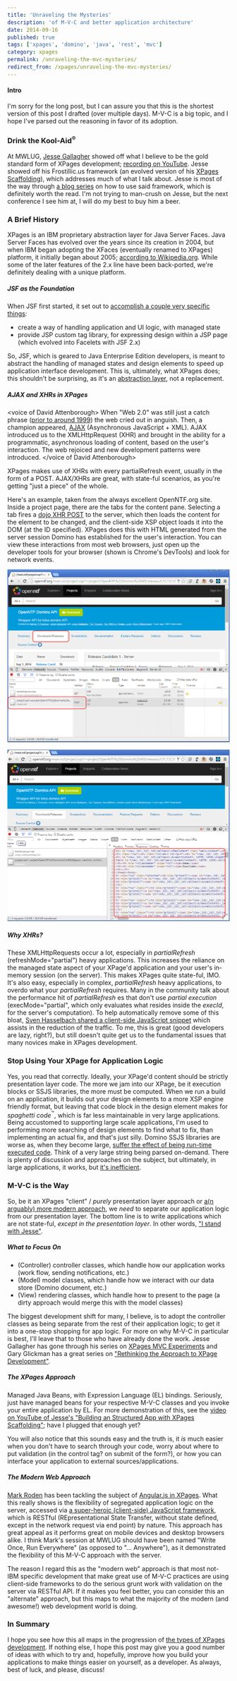 ```yaml
---
title: 'Unraveling the Mysteries'
description: 'of M-V-C and better application architecture'
date: 2014-09-16
published: true
tags: ['xpages', 'domino', 'java', 'rest', 'mvc']
category: xpages
permalink: /unraveling-the-mvc-mysteries/
redirect_from: /xpages/unraveling-the-mvc-mysteries/
---
```


#### Intro

I'm sorry for the long post, but I can assure you that this is the shortest version of this post I drafted (over multiple days). M-V-C is a big topic, and I hope I've parsed out the reasoning in favor of its adoption.

### Drink the Kool-Aid<sup>&reg;</sup>

At MWLUG, [Jesse Gallagher](https://twitter.com/Gidgerby) showed off what I believe to be the gold standard form of XPages development; [recording on YouTube](https://www.youtube.com/watch?v=KJvydKVsqXk). Jesse showed off his Frostillic.us framework (an evolved version of his [XPages Scaffolding](https://github.com/jesse-gallagher/XPages-Scaffolding)), which addresses much of what I talk about. Jesse is most of the way through [a blog series](https://frostillic.us/f.nsf/posts/building-an-app-with-the-frostillic.us-framework--part-1) on how to use said framework, which is definitely worth the read. I'm not trying to man-crush on Jesse, but the next conference I see him at, I will do my best to buy him a beer.

### A Brief History

XPages is an IBM proprietary abstraction layer for Java Server Faces. Java Server Faces has evolved over the years since its creation in 2004, but when IBM began adopting the XFaces (eventually renamed to XPages) platform, it initially began about 2005; [according to Wikipedia.org](https://en.wikipedia.org/wiki/XPages#History). While some of the later features of the 2.x line have been back-ported, we're definitely dealing with a unique platform.

##### JSF as the Foundation

When JSF first started, it set out to [accomplish a couple very specific things](https://www.oracle.com/technetwork/java/javaee/overview-140548.html):

- create a way of handling application and UI logic, with managed state
- provide JSP custom tag library, for expressing design within a JSP page (which evolved into Facelets with JSF 2.x)

So, JSF, which is geared to Java Enterprise Edition developers, is meant to abstract the handling of managed states and design elements to speed up application interface development. This is, ultimately, what XPages does; this shouldn't be surprising, as it's an [abstraction layer](<https://en.wikipedia.org/wiki/Abstraction_(computer_science)>), not a replacement.

##### AJAX and XHRs in XPages

&lt;voice of David Attenborough&gt;
When "Web 2.0" was still just a catch phrase ([prior to around 1999](https://en.wikipedia.org/wiki/Web_2.0)) the web cried out in anguish. Then, a champion appeared, [AJAX](<https://en.wikipedia.org/wiki/Ajax_(programming)>) (Asynchronous JavaScript + XML). AJAX introduced us to the XMLHttpRequest (XHR) and brought in the ability for a programmatic, asynchronous loading of content, based on the user's interaction. The web rejoiced and new development patterns were introduced.
&lt;/voice of David Attenborough&gt;

XPages makes use of XHRs with every partialRefresh event, usually in the form of a POST. AJAX/XHRs are great, with state-ful scenarios, as you're getting "just a piece" of the whole.

Here's an example, taken from the always excellent OpenNTF.org site. Inside a project page, there are the tabs for the content pane. Selecting a tab fires a [dojo XHR POST](https://dojotoolkit.org/reference-guide/1.6/dojo/xhrPost.html) to the server, which then loads the content for the element to be changed, and the client-side XSP object loads it into the DOM (at the ID specified). XPages does this with HTML generated from the server session Domino has established for the user's interaction. You can view these interactions from most web browsers, just open up the developer tools for your browser (shown is Chrome's DevTools) and look for network events.

![sample XPages partialRefresh call](./images/XPagesPartialRefreshPost.png)

![sample XPages partialRefresh call response](./images/XPagesPartialRefreshPost_results.png)

##### Why XHRs?

These XMLHttpRequests occur a lot, especially in _partialRefresh_ (refreshMode="partial") heavy applications. This increases the reliance on the managed state aspect of your XPage'd application and your user's in-memory session (on the server). This makes XPages quite state-ful, IMO. It's also easy, especially in complex, _partialRefresh_ heavy applications, to overdo what your _partialRefresh_ requires. Many in the community talk about the performance hit of _partialRefresh_ es that don't use _partial execution_ (execMode="partial", which only evaluates what resides inside the _execId_, for the server's computation). To help automatically remove some of this bloat, [Sven Hasselbach shared a client-side JavaScript snippet](https://hasselba.ch/blog/?p=1383) which assists in the reduction of the traffic. To me, this is great (good developers are lazy, right?), but still doesn't quite get us to the fundamental issues that many novices make in XPages development.

### Stop Using Your XPage for Application Logic

Yes, you read that correctly. Ideally, your XPage'd content should be strictly presentation layer code. The more we jam into our XPage, be it execution blocks or SSJS libraries, the more must be computed. When we run a build on an application, it builds out your design elements to a more XSP engine friendly format, but leaving that code block in the design element makes for _spaghetti code_<sup>&#8482;</sup>, which is far less maintainable in very large applications. Being accustomed to supporting large scale applications, I'm used to performing more searching of design elements to find what to fix, than implementing an actual fix, and that's just silly. Domino SSJS libraries are worse as, when they become large, [suffer the effect of being run-time executed code](https://www.linkedin.com/groups/What-are-top-XPages-performance-3707727.S.230901244#commentID_130809429). Think of a very large string being parsed on-demand. There is plenty of discussion and approaches on the subject, but ultimately, in large applications, it works, but [it's inefficient](https://www.linkedin.com/groups/What-are-top-XPages-performance-3707727.S.230901244#commentID_130816718).

### M-V-C is the Way

So, be it an XPages "client" / _purely_ presentation layer approach or [a(n arguably) more modern approach](https://xomino.com/2014/09/02/mwlug-2014-slide-deck-write-once-run-anywhere-angular-js-in-xpages/), we _need_ to separate our application logic from our presentation layer. The bottom line is to write applications which are not state-ful, _except in the presentation layer_. In other words, ["I stand with Jesse"](https://www.linkedin.com/groups/What-are-top-XPages-performance-3707727.S.230901244#commentID_130816718).

##### What to Focus On

- (Controller) controller classes, which handle how our application works (work flow, sending notifications, etc.)
- (Model) model classes, which handle how we interact with our data store (Domino document, etc.)
- (View) rendering classes, which handle how to present to the page (a dirty approach would merge this with the model classes)

The biggest development shift for many, I believe, is to adopt the controller classes as being separate from the rest of their application logic; to get it into a one-stop shopping for app logic. For more on why M-V-C in particular is best, I'll leave that to those who have already done the work. Jesse Gallagher has gone through his series on [XPages MVC Experiments](https://frostillic.us/f.nsf/posts/xpages-mvc--experiment-ii--part-1) and Gary Glickman has a great series on ["Rethinking the Approach to XPage Development"](https://www.pipalia.co.uk/notes-development/rethinking-xpages-part-one/").

##### The XPages Approach

Managed Java Beans, with Expression Language (EL) bindings. Seriously, just have managed beans for your respective M-V-C classes and you invoke your entire application by EL. For more demonstration of this, see the [video on YouTube of Jesse's "Building an Structured App with XPages Scaffolding"](https://www.youtube.com/watch?v=KJvydKVsqXk); have I plugged that enough yet?

You will also notice that this sounds easy and the truth is, it _is_ much easier when you don't have to search through your code, worry about where to put validation (in the control tag? on submit of the form?), or how you can interface your application to external sources/applications.

##### The Modern Web Approach

[Mark Roden](https://twitter.com/markyroden) has been tackling the subject of [Angular.js in XPages](https://xomino.com/category/angular-in-xpages/). What this really shows is the flexibility of segregated application logic on the server, accessed via [a super-heroic (client-side) JavaScript framework](https://angularjs.org), which is RESTful (REpresentational State Transfer, without state defined, except in the network request via end point) by nature. This approach has great appeal as it performs great on mobile devices and desktop browsers alike. I think Mark's session at MWLUG should have been named "Write Once, Run Everywhere" (as opposed to "... Anywhere"), as it demonstrated the flexibility of this M-V-C approach with the server.

The reason I regard this as the "modern web" approach is that most not-IBM specific development that make great use of M-V-C practices are using client-side frameworks to do the serious grunt work with validation on the server via RESTful API. If it makes you feel better, you can consider this an "alternate" approach, but this maps to what the majority of the modern (and awesome!) web development world is doing.

### In Summary

I hope you see how this all maps in the progression of [the types of XPages development](https://heidloff.net/home.nsf/dx/08172011032738AMNHEART.htm). If nothing else, I hope this post may give you a good number of ideas with which to try and, hopefully, improve how you build your applications to make things easier on yourself, as a developer. As always, best of luck, and please, discuss!
